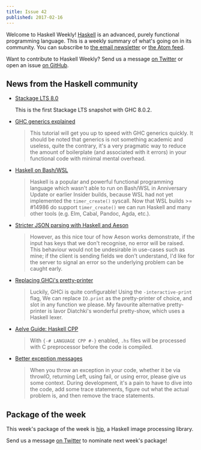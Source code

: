 ```yaml
---
title: Issue 42
published: 2017-02-16
---
```


Welcome to Haskell Weekly!
[Haskell](https://haskell-lang.org) is an advanced, purely functional programming language.
This is a weekly summary of what's going on in its community.
You can subscribe to [the email newsletter](https://news.us10.list-manage.com/subscribe?u=49a6a2e17b12be2c5c4dcb232&id=ffbbbbd930)
or [the Atom feed](/haskell-weekly.atom).

Want to contribute to Haskell Weekly?
Send us a message [on Twitter](https://twitter.com/haskellweekly)
or open an issue [on GitHub](https://github.com/haskellweekly/haskellweekly.github.io).

## News from the Haskell community

-   [Stackage LTS 8.0](https://www.stackage.org/lts-8.0)

    This is the first Stackage LTS snapshot with GHC 8.0.2.

-   [GHC generics explained](https://stackbuilders.com/tutorials/haskell/generics/)

    > This tutorial will get you up to speed with GHC generics quickly. It should be noted that generics is not something academic and useless, quite the contrary, it's a very pragmatic way to reduce the amount of boilerplate (and associated with it errors) in your functional code with minimal mental overhead.

-   [Haskell on Bash/WSL](https://blogs.msdn.microsoft.com/commandline/2017/02/09/haskell-on-bashwsl/)

    > Haskell is a popular and powerful functional programming language which wasn't able to run on Bash/WSL in Anniversary Update or earlier Insider builds, because WSL had not yet implemented the `timer_create()` syscall. Now that WSL builds >= #14986 do support `timer_create()` we can run Haskell and many other tools (e.g. Elm, Cabal, Pandoc, Agda, etc.).

-   [Stricter JSON parsing with Haskell and Aeson](https://arunraghavan.net/2017/02/stricter-json-parsing-with-haskell-and-aeson/)

    > However, as this nice tour of how Aeson works demonstrate, if the input has keys that we don't recognise, no error will be raised. This behaviour would not be undesirable in use-cases such as mine; if the client is sending fields we don't understand, I'd like for the server to signal an error so the underlying problem can be caught early.

-   [Replacing GHCi's pretty-printer](http://teh.id.au/posts/2017/02/13/interactive-print/index.html)

    > Luckily, GHCi is quite configurable! Using the `-interactive-print` flag, We can replace `IO.print` as the pretty-printer of choice, and slot in any function we please. My favourite alternative pretty-printer is Iavor Diatchki's wonderful pretty-show, which uses a Haskell lexer.

-   [Aelve Guide: Haskell CPP](https://guide.aelve.com/haskell/cpp-vww0qd72)

    > With `{-# LANGUAGE CPP #-}` enabled, `.hs` files will be processed with C preprocessor before the code is compiled.

-   [Better exception messages](http://www.snoyman.com/blog/2017/02/better-exception-messages)

    > When you throw an exception in your code, whether it be via throwIO, returning Left, using fail, or using error, please give us some context. During development, it's a pain to have to dive into the code, add some trace statements, figure out what the actual problem is, and then remove the trace statements.

## Package of the week

This week's package of the week is [hip](https://www.stackage.org/package/hip),
a Haskell image processing library.

Send us a message [on Twitter](https://twitter.com/haskellweekly) to nominate next week's package!
